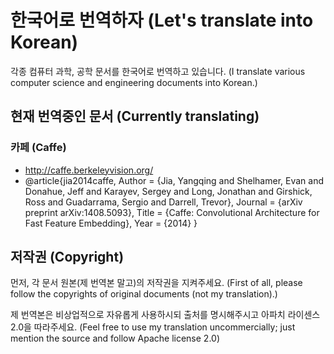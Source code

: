 # 한국어로 번역하자 (Let's translate into Korean)

각종 컴퓨터 과학, 공학 문서를 한국어로 번역하고 있습니다.
(I translate various computer science and engineering documents into Korean.)

## 현재 번역중인 문서 (Currently translating)

### 카페 (Caffe)
* http://caffe.berkeleyvision.org/
* @article{jia2014caffe,
  Author = {Jia, Yangqing and Shelhamer, Evan and Donahue, Jeff and Karayev, Sergey and Long, Jonathan and Girshick, Ross and Guadarrama, Sergio and Darrell, Trevor},
  Journal = {arXiv preprint arXiv:1408.5093},
  Title = {Caffe: Convolutional Architecture for Fast Feature Embedding},
  Year = {2014}
}

## 저작권 (Copyright)

먼저, 각 문서 원본(제 번역본 말고)의 저작권을 지켜주세요.
(First of all, please follow the copyrights of original documents (not my translation).)

제 번역본은 비상업적으로 자유롭게 사용하시되 출처를 명시해주시고 아파치 라이센스 2.0을 따라주세요. (Feel free to use my translation uncommercially; just mention the source and follow Apache license 2.0)
